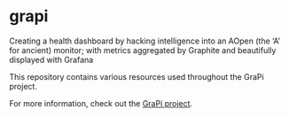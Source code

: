 # grapi
Creating a health dashboard by hacking intelligence into an AOpen (the ‘A’ for ancient) monitor; with metrics aggregated by Graphite and beautifully displayed with Grafana

This repository contains various resources used throughout the GraPi project.

For more information, check out the [GraPi project](https://alvinr.ca/category/projects/grapi/).
